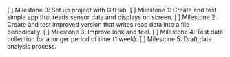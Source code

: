 [ ] Milestone 0: Set up project with GitHub.
[ ] Milestone 1: Create and test simple app that reads sensor data and displays on screen.
[ ] Milestone 2: Create and test improved version that writes read data into a file periodically.
[ ] Milestone 3: Improve look and feel.
[ ] Milestone 4: Test data collection for a longer period of time (1 week).
[ ] Milestone 5: Draft data analysis process.

